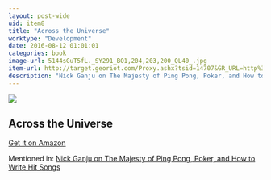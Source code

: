 ```yaml
---
layout: post-wide
uid: item8
title: "Across the Universe"
worktype: "Development"
date: 2016-08-12 01:01:01
categories: book
image-url: 5144sGuT5fL._SY291_BO1,204,203,200_QL40_.jpg
item-url: http://target.georiot.com/Proxy.ashx?tsid=14707&GR_URL=http%3A%2F%2Fwww.amazon.com%2FAcross-Universe-Original-Singers-Vocal%2Fdp%2F1423460480%2F
description: "Nick Ganju on The Majesty of Ping Pong, Poker, and How to Write Hit Songs"
---
```

<a href="http://target.georiot.com/Proxy.ashx?tsid=14707&GR_URL=http%3A%2F%2Fwww.amazon.com%2FAcross-Universe-Original-Singers-Vocal%2Fdp%2F1423460480%2F" target="blank"><img src="../../../../img/thumbs/5144sGuT5fL._SY291_BO1,204,203,200_QL40_.jpg" class="prod-img"></a>
<h2>Across the Universe</h2>
<p><a href="http://target.georiot.com/Proxy.ashx?tsid=14707&GR_URL=http%3A%2F%2Fwww.amazon.com%2FAcross-Universe-Original-Singers-Vocal%2Fdp%2F1423460480%2F" target="blank">Get it on Amazon</a><p>
<p>Mentioned in: <a href="http://fourhourworkweek.com/2014/11/21/nick-ganju/" target="blank">Nick Ganju on The Majesty of Ping Pong, Poker, and How to Write Hit Songs</a></p>
